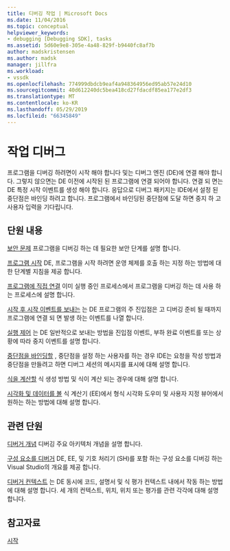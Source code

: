 ```yaml
---
title: 디버깅 작업 | Microsoft Docs
ms.date: 11/04/2016
ms.topic: conceptual
helpviewer_keywords:
- debugging [Debugging SDK], tasks
ms.assetid: 5d60e9e8-305e-4a48-829f-b9440fc8af7b
author: madskristensen
ms.author: madsk
manager: jillfra
ms.workload:
- vssdk
ms.openlocfilehash: 774999dbdcb9eaf4a948364956ed95ab57e24d10
ms.sourcegitcommit: 40d612240dc5bea418cd27fdacdf85ea177e2df3
ms.translationtype: MT
ms.contentlocale: ko-KR
ms.lasthandoff: 05/29/2019
ms.locfileid: "66345849"
---
```

# <a name="debug-tasks"></a>작업 디버그
프로그램을 디버깅 하려면이 시작 해야 합니다 및는 디버그 엔진 (DE)에 연결 해야 합니다. 그렇지 않으면는 DE 이전에 시작된 된 프로그램에 연결 되어야 합니다. 연결 되 면는 DE 특정 시작 이벤트를 생성 해야 합니다. 응답으로 디버그 패키지는 IDE에서 설정 된 중단점은 바인딩 하려고 합니다. 프로그램에서 바인딩된 중단점에 도달 하면 중지 하 고 사용자 입력을 기다립니다.

## <a name="in-this-section"></a>단원 내용
 [보안 문제](../../extensibility/debugger/security-issues.md) 프로그램을 디버깅 하는 데 필요한 보안 단계를 설명 합니다.

 [프로그램 시작](../../extensibility/debugger/launching-a-program.md) DE, 프로그램을 시작 하려면 운영 체제를 호출 하는 지정 하는 방법에 대 한 단계별 지침을 제공 합니다.

 [프로그램에 직접 연결](../../extensibility/debugger/attaching-directly-to-a-program.md) 이미 실행 중인 프로세스에서 프로그램을 디버깅 하는 데 사용 하는 프로세스에 설명 합니다.

 [시작 후 시작 이벤트를 보내는](../../extensibility/debugger/sending-startup-events-after-a-launch.md) 는 DE 프로그램의 주 진입점은 고 디버깅 준비 될 때까지 프로그램에 연결 되 면 발생 하는 이벤트를 나열 합니다.

 [실행 제어](../../extensibility/debugger/control-of-execution.md) 는 DE 일반적으로 보내는 방법을 진입점 이벤트, 부하 완료 이벤트를 또는 상황에 따라 중지 이벤트를 설명 합니다.

 [중단점을 바인딩할](../../extensibility/debugger/binding-breakpoints.md) , 중단점을 설정 하는 사용자를 하는 경우 IDE는 요청을 작성 방법과 중단점을 만들려고 하면 디버그 세션의 메시지를 표시에 대해 설명 합니다.

 [식을 계산할](../../extensibility/debugger/evaluating-expressions.md) 식 생성 방법 및 식이 계산 되는 경우에 대해 설명 합니다.

 [시각화 및 데이터를 볼](../../extensibility/debugger/visualizing-and-viewing-data.md) 식 계산기 (EE)에서 형식 시각화 도우미 및 사용자 지정 뷰어에서 원하는 하는 방법에 대해 설명 합니다.

## <a name="related-sections"></a>관련 단원
 [디버거 개념](../../extensibility/debugger/debugger-concepts.md) 디버깅 주요 아키텍처 개념을 설명 합니다.

 [구성 요소를 디버거](../../extensibility/debugger/debugger-components.md) DE, EE, 및 기호 처리기 (SH)를 포함 하는 구성 요소를 디버깅 하는 Visual Studio의 개요를 제공 합니다.

 [디버거 컨텍스트](../../extensibility/debugger/debugger-contexts.md) 는 DE 동시에 코드, 설명서 및 식 평가 컨텍스트 내에서 작동 하는 방법에 대해 설명 합니다. 세 개의 컨텍스트, 위치, 위치 또는 평가를 관련 각각에 대해 설명합니다.

## <a name="see-also"></a>참고자료
 [시작](../../extensibility/debugger/getting-started-with-debugger-extensibility.md)